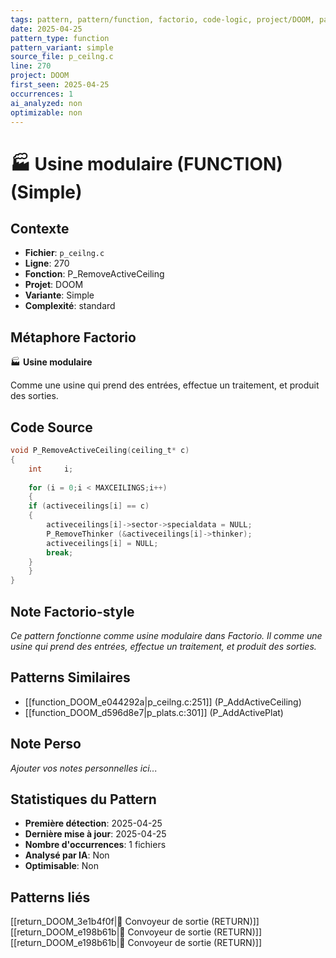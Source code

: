 ```yaml
---
tags: pattern, pattern/function, factorio, code-logic, project/DOOM, pattern/variant/simple
date: 2025-04-25
pattern_type: function
pattern_variant: simple
source_file: p_ceilng.c
line: 270
project: DOOM
first_seen: 2025-04-25
occurrences: 1
ai_analyzed: non
optimizable: non
---
```


# 🏭 Usine modulaire (FUNCTION) (Simple)

## Contexte
- **Fichier**: `p_ceilng.c`
- **Ligne**: 270
- **Fonction**: P_RemoveActiveCeiling
- **Projet**: DOOM
- **Variante**: Simple
- **Complexité**: standard

## Métaphore Factorio
🏭 **Usine modulaire**

Comme une usine qui prend des entrées, effectue un traitement, et produit des sorties.

## Code Source
```c
void P_RemoveActiveCeiling(ceiling_t* c)
{
    int		i;
	
    for (i = 0;i < MAXCEILINGS;i++)
    {
	if (activeceilings[i] == c)
	{
	    activeceilings[i]->sector->specialdata = NULL;
	    P_RemoveThinker (&activeceilings[i]->thinker);
	    activeceilings[i] = NULL;
	    break;
	}
    }
}
```

## Note Factorio-style
*Ce pattern fonctionne comme usine modulaire dans Factorio. Il comme une usine qui prend des entrées, effectue un traitement, et produit des sorties.*

## Patterns Similaires
- [[function_DOOM_e044292a|p_ceilng.c:251]] (P_AddActiveCeiling)
- [[function_DOOM_d596d8e7|p_plats.c:301]] (P_AddActivePlat)

## Note Perso
*Ajouter vos notes personnelles ici...*

## Statistiques du Pattern
- **Première détection**: 2025-04-25
- **Dernière mise à jour**: 2025-04-25
- **Nombre d'occurrences**: 1 fichiers
- **Analysé par IA**: Non
- **Optimisable**: Non

## Patterns liés
[[return_DOOM_3e1b4f0f|🚚 Convoyeur de sortie (RETURN)]]
[[return_DOOM_e198b61b|🚚 Convoyeur de sortie (RETURN)]]
[[return_DOOM_e198b61b|🚚 Convoyeur de sortie (RETURN)]]
